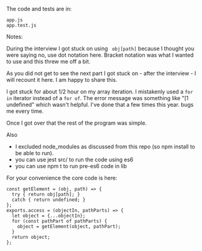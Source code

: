 The code and tests are in:

    app.js
    app.test.js

Notes:

During the interview I got stuck on using ` obj[path]` because I thought you were saying no, use dot notation here.  Bracket notation was what I wanted to use and this threw me off a bit.

As you did not get to see the next part I got stuck on - after the interview - I will recount it here.
I am happy to share this.

I got stuck for about 1/2 hour on my array iteration.  I mistakenly used a `for in` iterator instead of a `for of`.
The error message was something like "\[1 undefined" which wasn't helpful.
I've done that a few times this year. bugs me every time.

Once I got over that the rest of the program was simple.

Also
- I excluded node_modules as discussed from this repo (so npm install to be able to run).
- you can use jest src/ to run the code using es6
- you can use npm t to run pre-es6 code in lib

For your convenience the core code is here:

```
const getElement = (obj, path) => {
  try { return obj[path]; }
  catch { return undefined; }
};
exports.access = (objectIn, pathParts) => {
  let object = {...objectIn};
  for (const pathPart of pathParts) {
    object = getElement(object, pathPart);
  }
  return object;
};

